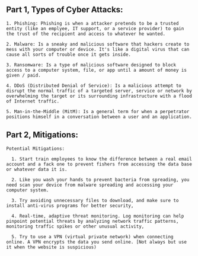 ## Part 1, Types of Cyber Attacks:


    1. Phishing: Phishing is when a attacker pretends to be a trusted entity (like an emplyee, IT support, or a service provider) to gain the trust of the recipient and access to whatever he wanted.

    2. Malware: Is a sneaky and malicious software that hackers create to mess with your computer or device. It's like a digital virus that can cause all sorts of trouble once it gets inside.

    3. Ransomware: Is a type of malicious software designed to block access to a computer system, file, or app until a amount of money is given / paid.

    4. DDoS (Distributed Denial of Service): Is a malicious attempt to disrupt the normal traffic of a targeted server, service or network by overwhelming the target or its surrounding infrastructure with a flood of Internet traffic.

    5. Man-in-the-Middle (MitM): Is a general term for when a perpetrator positions himself in a conversation between a user and an application.


## Part 2, Mitigations:


    Potential Mitigations:

      1. Start train employees to know the difference between a real email account and a fack one to prevent fishers from accessing the data base or whatever data it is.

      2. Like you wash your hands to prevent bacteria from spreading, you need scan your device from malware spreading and accessing your computer system.

      3. Try avoiding unnecessary files to download, and make sure to install anti-virus programs for better security,

      4. Real-time, adaptive threat monitoring. Log monitoring can help pinpoint potential threats by analyzing network traffic patterns, monitoring traffic spikes or other unusual activity,

      5. Try to use a VPN (virtual private network) when connecting online. A VPN encrypts the data you send online. [Not always but use it when the website is suspicious)
      
       
